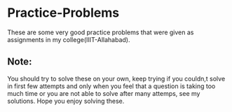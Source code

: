 # Practice-Problems
These are some very good practice problems that were given as assignments in my college(IIIT-Allahabad).
## Note:
You should try to solve these on your own, keep trying if you couldn,t solve in first few attempts and only when you feel that a question is taking too much time or you are not able to solve after many attemps, see my solutions.
Hope you enjoy solving these.

